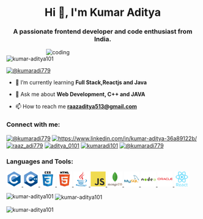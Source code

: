 <h1 align="center">Hi 👋, I'm Kumar Aditya</h1>
<h3 align="center">A passionate frontend developer and code enthusiast from India.</h3>
<img align="right" width=400 alt="coding" src="https://miro.medium.com/v2/resize:fit:1400/0*N900TjatMY3Hrxt1">

<p align="left"> <img src="https://komarev.com/ghpvc/?username=kumar-aditya101&label=Profile%20views&color=0e75b6&style=flat" alt="kumar-aditya101" /> </p>

<p align="left"> <a href="https://twitter.com/@kumaradi779" target="blank"><img src="https://img.shields.io/twitter/follow/@kumaradi779?logo=twitter&style=for-the-badge" alt="@kumaradi779" /></a> </p>

- 🌱 I’m currently learning **Full Stack,Reactjs and Java**

- 💬 Ask me about **Web Development, C++ and JAVA**

- 📫 How to reach me **raazaditya513@gmail.com**

<h3 align="left">Connect with me:</h3>
<p align="left">
<a href="https://twitter.com/@kumaradi779" target="blank"><img align="center" src="https://raw.githubusercontent.com/rahuldkjain/github-profile-readme-generator/master/src/images/icons/Social/twitter.svg" alt="@kumaradi779" height="30" width="40" /></a>
<a href="https://linkedin.com/in/kumar-aditya-36a89122b/" target="blank"><img align="center" src="https://raw.githubusercontent.com/rahuldkjain/github-profile-readme-generator/master/src/images/icons/Social/linked-in-alt.svg" alt="https://www.linkedin.com/in/kumar-aditya-36a89122b/" height="30" width="40" /></a>
<a href="https://instagram.com/raaz_adi779" target="blank"><img align="center" src="https://raw.githubusercontent.com/rahuldkjain/github-profile-readme-generator/master/src/images/icons/Social/instagram.svg" alt="raaz_adi779" height="30" width="40" /></a>
<a href="https://www.codechef.com/users/aditya_0101" target="blank"><img align="center" src="https://cdn.jsdelivr.net/npm/simple-icons@3.1.0/icons/codechef.svg" alt="aditya_0101" height="30" width="40" /></a>
<a href="https://www.leetcode.com/kumaradi101" target="blank"><img align="center" src="https://raw.githubusercontent.com/rahuldkjain/github-profile-readme-generator/master/src/images/icons/Social/leet-code.svg" alt="kumaradi101" height="30" width="40" /></a>
<a href="https://www.hackerearth.com/@raazaditya513" target="blank"><img align="center" src="https://raw.githubusercontent.com/rahuldkjain/github-profile-readme-generator/master/src/images/icons/Social/hackerearth.svg" alt="@kumaradi779" height="30" width="40" /></a>
</p>

<h3 align="left">Languages and Tools:</h3>
<p align="left"> <a href="https://www.cprogramming.com/" target="_blank" rel="noreferrer"> <img src="https://raw.githubusercontent.com/devicons/devicon/master/icons/c/c-original.svg" alt="c" width="40" height="40"/> </a> <a href="https://www.w3schools.com/cpp/" target="_blank" rel="noreferrer"> <img src="https://raw.githubusercontent.com/devicons/devicon/master/icons/cplusplus/cplusplus-original.svg" alt="cplusplus" width="40" height="40"/> </a> <a href="https://www.w3schools.com/css/" target="_blank" rel="noreferrer"> <img src="https://raw.githubusercontent.com/devicons/devicon/master/icons/css3/css3-original-wordmark.svg" alt="css3" width="40" height="40"/> </a> <a href="https://www.w3.org/html/" target="_blank" rel="noreferrer"> <img src="https://raw.githubusercontent.com/devicons/devicon/master/icons/html5/html5-original-wordmark.svg" alt="html5" width="40" height="40"/> </a> <a href="https://www.java.com" target="_blank" rel="noreferrer"> <img src="https://raw.githubusercontent.com/devicons/devicon/master/icons/java/java-original.svg" alt="java" width="40" height="40"/> </a> <a href="https://developer.mozilla.org/en-US/docs/Web/JavaScript" target="_blank" rel="noreferrer"> <img src="https://raw.githubusercontent.com/devicons/devicon/master/icons/javascript/javascript-original.svg" alt="javascript" width="40" height="40"/> </a> <a href="https://www.mongodb.com/" target="_blank" rel="noreferrer"> <img src="https://raw.githubusercontent.com/devicons/devicon/master/icons/mongodb/mongodb-original-wordmark.svg" alt="mongodb" width="40" height="40"/> </a> <a href="https://www.mysql.com/" target="_blank" rel="noreferrer"> <img src="https://raw.githubusercontent.com/devicons/devicon/master/icons/mysql/mysql-original-wordmark.svg" alt="mysql" width="40" height="40"/> </a> <a href="https://nodejs.org" target="_blank" rel="noreferrer"> <img src="https://raw.githubusercontent.com/devicons/devicon/master/icons/nodejs/nodejs-original-wordmark.svg" alt="nodejs" width="40" height="40"/> </a> <a href="https://www.oracle.com/" target="_blank" rel="noreferrer"> <img src="https://raw.githubusercontent.com/devicons/devicon/master/icons/oracle/oracle-original.svg" alt="oracle" width="40" height="40"/> </a> <a href="https://reactjs.org/" target="_blank" rel="noreferrer"> <img src="https://raw.githubusercontent.com/devicons/devicon/master/icons/react/react-original-wordmark.svg" alt="react" width="40" height="40"/> </a> </p>

<p><img align="left" src="https://github-readme-stats.vercel.app/api/top-langs?username=kumar-aditya101&show_icons=true&locale=en&layout=compact" alt="kumar-aditya101" /></p>

<p>&nbsp;<img align="center" src="https://github-readme-stats.vercel.app/api?username=kumar-aditya101&show_icons=true&locale=en" alt="kumar-aditya101" /></p>

<p><img align="center" src="https://github-readme-streak-stats.herokuapp.com/?user=kumar-aditya101&" alt="kumar-aditya101" /></p>
